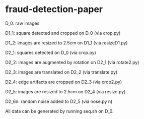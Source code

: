 # fraud-detection-paper

D_0: raw images

D1_1: square detected and cropped on D_0 (via crop.py)

D1_2: images are resized to 2.5cm on D1_1 (via resizeD1.py)



D2_1: squares detected on D_0 (via crop.py)

D2_2: images are augmented by rotation on D2_1 (via rotate2.py)

D2_3: images are translated on D2_2 (via translate.py)

D2_4: edge artifacts are cropped on D2_3 (via crop2.py)

D2_5: images are resized to 2.5cm on D2_4 (via resize.py)

D2_6n: random noise added to D2_5 (via nose.py n)



All data can be generated by running seq.sh on D_0.
